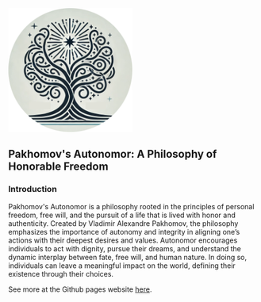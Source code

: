 <img src="autonomor.webp" width="250px">

## Pakhomov's Autonomor: A Philosophy of Honorable Freedom

### Introduction

Pakhomov's Autonomor is a philosophy rooted in the principles of personal freedom, free will, and the pursuit of a life that is lived with honor and authenticity.
Created by Vladimir Alexandre Pakhomov, the philosophy emphasizes the importance of autonomy and integrity in aligning one’s actions with their deepest desires and values.
Autonomor encourages individuals to act with dignity, pursue their dreams, and understand the dynamic interplay between fate, free will, and human nature.
In doing so, individuals can leave a meaningful impact on the world, defining their existence through their choices.

See more at the Github pages website [here](https://vladimir-sama.github.io/).
